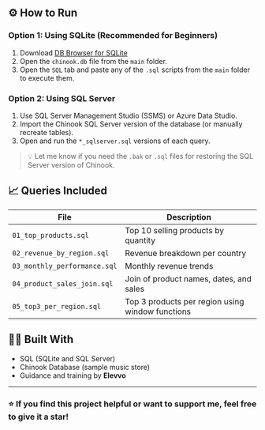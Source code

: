 
## ⚙️ How to Run

### Option 1: Using SQLite (Recommended for Beginners)

1. Download [DB Browser for SQLite](https://sqlitebrowser.org/dl/)
2. Open the `chinook.db` file from the `main` folder.
3. Open the `SQL` tab and paste any of the `.sql` scripts from the `main` folder to execute them.

### Option 2: Using SQL Server

1. Use SQL Server Management Studio (SSMS) or Azure Data Studio.
2. Import the Chinook SQL Server version of the database (or manually recreate tables).
3. Open and run the `*_sqlserver.sql` versions of each query.

> 💡 Let me know if you need the `.bak` or `.sql` files for restoring the SQL Server version of Chinook.

## 📈 Queries Included

| File | Description |
|------|-------------|
| `01_top_products.sql` | Top 10 selling products by quantity |
| `02_revenue_by_region.sql` | Revenue breakdown per country |
| `03_monthly_performance.sql` | Monthly revenue trends |
| `04_product_sales_join.sql` | Join of product names, dates, and sales |
| `05_top3_per_region.sql` | Top 3 products per region using window functions |

## 🧑‍💻 Built With

- SQL (SQLite and SQL Server)
- Chinook Database (sample music store)
- Guidance and training by **Elevvo**

---

### ⭐ If you find this project helpful or want to support me, feel free to give it a star!

